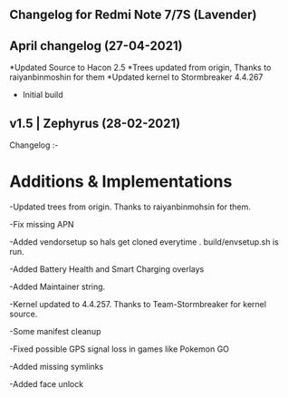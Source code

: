 ## Changelog for Redmi Note 7/7S (Lavender)

## April changelog (27-04-2021)
*Updated Source to Hacon 2.5
*Trees updated from origin, Thanks to raiyanbinmoshin for them
*Updated kernel to Stormbreaker 4.4.267

- Initial build

## v1.5 | Zephyrus (28-02-2021)
Changelog :- 
# Additions & Implementations 

-Updated trees from origin. Thanks to raiyanbinmohsin for them.

-Fix missing APN

-Added vendorsetup so hals get cloned everytime . build/envsetup.sh is run.

-Added Battery Health and Smart Charging overlays

-Added Maintainer string.

-Kernel updated to 4.4.257. Thanks to Team-Stormbreaker for kernel source.

-Some manifest cleanup

-Fixed possible GPS signal loss in games like Pokemon GO

-Added missing symlinks

-Added face unlock
